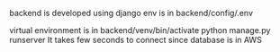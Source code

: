 backend is developed using django
env is in backend/config/.env

virtual environment is in backend/venv/bin/activate
python manage.py runserver
It takes few seconds to connect since database is in AWS
